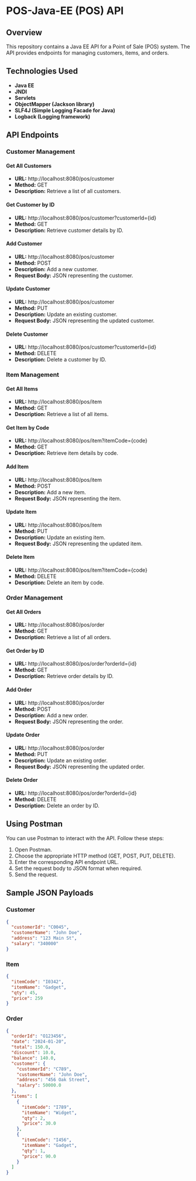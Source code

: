# POS-Java-EE (POS) API

## Overview
This repository contains a Java EE API for a Point of Sale (POS) system. The API provides endpoints for managing customers, items, and orders.

## Technologies Used
- **Java EE**
- **JNDI**
- **Servlets**
- **ObjectMapper (Jackson library)**
- **SLF4J (Simple Logging Facade for Java)**
- **Logback (Logging framework)**

## API Endpoints

### Customer Management
#### Get All Customers
- **URL:** http://localhost:8080/pos/customer
- **Method:** GET
- **Description:** Retrieve a list of all customers.

#### Get Customer by ID
- **URL:** http://localhost:8080/pos/customer?customerId={id}
- **Method:** GET
- **Description:** Retrieve customer details by ID.

#### Add Customer
- **URL:** http://localhost:8080/pos/customer
- **Method:** POST
- **Description:** Add a new customer.
- **Request Body:** JSON representing the customer.

#### Update Customer
- **URL:** http://localhost:8080/pos/customer
- **Method:** PUT
- **Description:** Update an existing customer.
- **Request Body:** JSON representing the updated customer.

#### Delete Customer
- **URL:** http://localhost:8080/pos/customer?customerId={id}
- **Method:** DELETE
- **Description:** Delete a customer by ID.

### Item Management
#### Get All Items
- **URL:** http://localhost:8080/pos/item
- **Method:** GET
- **Description:** Retrieve a list of all items.

#### Get Item by Code
- **URL:** http://localhost:8080/pos/item?itemCode={code}
- **Method:** GET
- **Description:** Retrieve item details by code.

#### Add Item
- **URL:** http://localhost:8080/pos/item
- **Method:** POST
- **Description:** Add a new item.
- **Request Body:** JSON representing the item.

#### Update Item
- **URL:** http://localhost:8080/pos/item
- **Method:** PUT
- **Description:** Update an existing item.
- **Request Body:** JSON representing the updated item.

#### Delete Item
- **URL:** http://localhost:8080/pos/item?itemCode={code}
- **Method:** DELETE
- **Description:** Delete an item by code.

### Order Management
#### Get All Orders
- **URL:** http://localhost:8080/pos/order
- **Method:** GET
- **Description:** Retrieve a list of all orders.

#### Get Order by ID
- **URL:** http://localhost:8080/pos/order?orderId={id}
- **Method:** GET
- **Description:** Retrieve order details by ID.

#### Add Order
- **URL:** http://localhost:8080/pos/order
- **Method:** POST
- **Description:** Add a new order.
- **Request Body:** JSON representing the order.

#### Update Order
- **URL:** http://localhost:8080/pos/order
- **Method:** PUT
- **Description:** Update an existing order.
- **Request Body:** JSON representing the updated order.

#### Delete Order
- **URL:** http://localhost:8080/pos/order?orderId={id}
- **Method:** DELETE
- **Description:** Delete an order by ID.

## Using Postman
You can use Postman to interact with the API. Follow these steps:
1. Open Postman.
2. Choose the appropriate HTTP method (GET, POST, PUT, DELETE).
3. Enter the corresponding API endpoint URL.
4. Set the request body to JSON format when required.
5. Send the request.

## Sample JSON Payloads
### Customer
```json
{
  "customerId": "C0045",
  "customerName": "John Doe",
  "address": "123 Main St",
  "salary": "340000"
}
```
### Item
```json
{
  "itemCode": "I0342",
  "itemName": "Gadget",
  "qty": 45,
  "price": 259
}

```
### Order
```json
{
  "orderId": "O123456",
  "date": "2024-01-20",
  "total": 150.0,
  "discount": 10.0,
  "balance": 140.0,
  "customer": {
    "customerId": "C789",
    "customerName": "John Doe",
    "address": "456 Oak Street",
    "salary": 50000.0
  },
  "items": [
    {
      "itemCode": "I789",
      "itemName": "Widget",
      "qty": 2,
      "price": 30.0
    },
    {
      "itemCode": "I456",
      "itemName": "Gadget",
      "qty": 1,
      "price": 90.0
    }
  ]
}


```